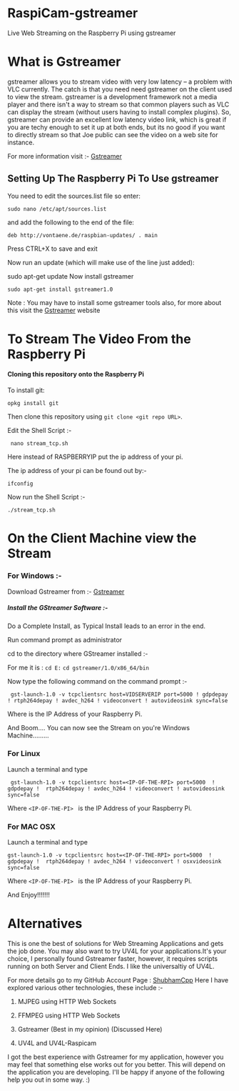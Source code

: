 # RaspiCam-gstreamer
Live Web Streaming on the Raspberry Pi using gstreamer

# What is Gstreamer
gstreamer allows you to stream video with very low latency – a problem with VLC currently.  The catch is that you need need gstreamer on the client used to view the stream.  gstreamer is a development framework not a media player and there isn't a way to stream so that common players such as VLC can display the stream (without users having to install complex plugins).  So, gstreamer can provide an excellent low latency video link, which is great if you are techy enough to set it up at both ends, but its no good if you want to directly stream so that Joe public can see the video on a web site for instance.

For more information visit :- [Gstreamer](http://gstreamer.freedesktop.org/)

## Setting Up The Raspberry Pi To Use gstreamer
You need to edit the sources.list file so enter:


`sudo nano /etc/apt/sources.list`

and add the following to the end of the file:


`deb http://vontaene.de/raspbian-updates/ . main`

Press CTRL+X to save and exit

Now run an update (which will make use of the line just added):


sudo apt-get update 
Now install gstreamer


`sudo apt-get install gstreamer1.0` 

Note : You may have to install some gstreamer tools also, for more about this visit the [Gstreamer](http://gstreamer.freedesktop.org/) website

# To Stream The Video From the Raspberry Pi

#### Cloning this repository onto the Raspberry Pi

To install git:

    opkg install git

Then clone this repository using `git clone <git repo URL>`.

Edit the Shell Script :-

` nano stream_tcp.sh`

Here instead of RASPBERRYIP put the ip address of your pi.

The ip address of your pi can be found out by:-

` ifconfig `

Now run the Shell Script :-

` ./stream_tcp.sh `

# On the Client Machine view the Stream

### For Windows :-

Download Gstreamer from :- [Gstreamer](http://gstreamer.freedesktop.org/download)

##### Install the GStreamer Software :-

Do a Complete Install, as Typical Install leads to an error in the end.

Run command prompt as administrator

cd to the directory where GStreamer installed :-

For me it is : 
`cd E:`
`cd gstreamer/1.0/x86_64/bin`

Now type the following command on the command prompt :-

` gst-launch-1.0 -v tcpclientsrc host=VIDSERVERIP port=5000 ! gdpdepay ! rtph264depay ! avdec_h264 ! videoconvert ! autovideosink sync=false`

Where <VIDSERVERIP> is the IP Address of your Raspberry Pi.

And Boom....
You can now see the Stream on you're Windows Machine.........

### For Linux

Launch a terminal and type

` gst-launch-1.0 -v tcpclientsrc host=<IP-OF-THE-RPI> port=5000  ! gdpdepay !  rtph264depay ! avdec_h264 ! videoconvert ! autovideosink sync=false`

Where `<IP-OF-THE-PI> ` is the IP Address of your Raspberry Pi.

### For MAC OSX

Launch a terminal and type

`gst-launch-1.0 -v tcpclientsrc host=<IP-OF-THE-RPI> port=5000  ! gdpdepay !  rtph264depay ! avdec_h264 ! videoconvert ! osxvideosink sync=false `

Where `<IP-OF-THE-PI> ` is the IP Address of your Raspberry Pi.

And Enjoy!!!!!!!

# Alternatives
This is one the best of solutions for Web Streaming Applications and gets the job done. You may also want to try UV4L for your applications.It's your choice, I personally found Gstreamer faster, however, it requires scripts running on both Server and Client Ends. I like the universaltiy of UV4L.

For more details go to my GitHub Account Page : [ShubhamCpp](https://github.com/ShubhamCpp)
Here I have explored various other technologies, these include :-

1. MJPEG using HTTP Web Sockets

2. FFMPEG using HTTP Web Sockets

3. Gstreamer (Best in my opinion) (Discussed Here)

4. UV4L and UV4L-Raspicam

I got the best experience with Gstreamer for my application, however you may feel that something else works out for you better. This will depend on the application you are developing. I'll be happy if anyone of the following help you out in some way. :)


